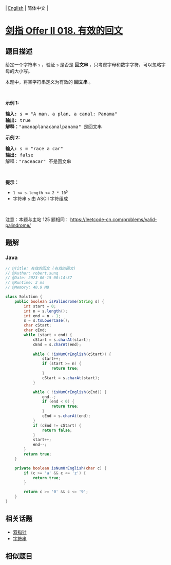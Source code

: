 
| [English](README_EN.md) | 简体中文 |

# [剑指 Offer II 018. 有效的回文](https://leetcode.cn//problems/XltzEq/)

## 题目描述

<p>给定一个字符串 <code>s</code> ，验证 <code>s</code>&nbsp;是否是&nbsp;<strong>回文串&nbsp;</strong>，只考虑字母和数字字符，可以忽略字母的大小写。</p>

<p>本题中，将空字符串定义为有效的&nbsp;<strong>回文串&nbsp;</strong>。</p>

<p>&nbsp;</p>

<p><strong>示例 1:</strong></p>

<pre>
<strong>输入: </strong>s =<strong> </strong>&quot;A man, a plan, a canal: Panama&quot;
<strong>输出:</strong> true
<strong>解释：</strong>&quot;amanaplanacanalpanama&quot; 是回文串</pre>

<p><strong>示例 2:</strong></p>

<pre>
<strong>输入:</strong> s = &quot;race a car&quot;
<strong>输出:</strong> false
解释：&quot;raceacar&quot; 不是回文串</pre>

<p>&nbsp;</p>

<p><strong>提示：</strong></p>

<ul>
	<li><code>1 &lt;= s.length &lt;= 2 * 10<sup>5</sup></code></li>
	<li>字符串 <code>s</code> 由 ASCII 字符组成</li>
</ul>

<p>&nbsp;</p>

<p><meta charset="UTF-8" />注意：本题与主站 125&nbsp;题相同：&nbsp;<a href="https://leetcode-cn.com/problems/valid-palindrome/">https://leetcode-cn.com/problems/valid-palindrome/</a></p>


## 题解


### Java

```Java
// @Title: 有效的回文 (有效的回文)
// @Author: robert.sunq
// @Date: 2023-06-15 00:14:37
// @Runtime: 3 ms
// @Memory: 40.9 MB

class Solution {
    public boolean isPalindrome(String s) {
        int start = 0;
        int n = s.length();
        int end = n - 1;
        s = s.toLowerCase();
        char cStart;
        char cEnd;
        while (start < end) {
            cStart = s.charAt(start);
            cEnd = s.charAt(end);
            
            while ( !isNumOrEnglish(cStart)) {
                start++;
                if (start >= n) {
                    return true;
                }
                cStart = s.charAt(start);
            }

            while ( !isNumOrEnglish(cEnd)) {
                end--;
                if (end < 0) {
                    return true;
                }
                cEnd = s.charAt(end);
            }
            if (cEnd != cStart) {
                return false;
            }
            start++;
            end--;
        }
        return true;
    }

    private boolean isNumOrEnglish(char c) {
        if (c >= 'a' && c <= 'z') {
            return true;
        }

        return c >= '0' && c <= '9';
    }
}
```



## 相关话题

- [双指针](https://leetcode.cn//tag/two-pointers)
- [字符串](https://leetcode.cn//tag/string)

## 相似题目



